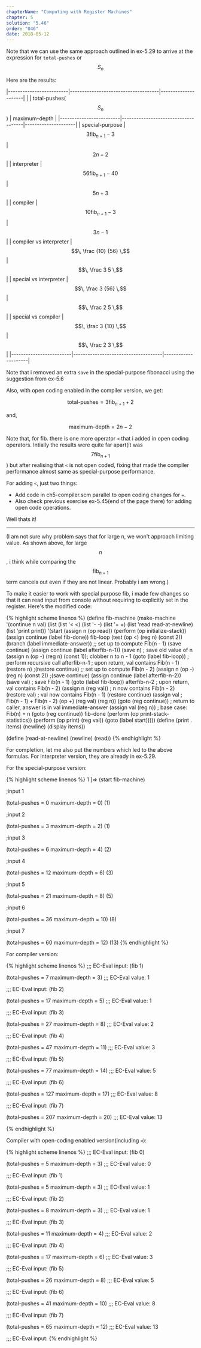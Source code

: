 ```yaml
---
chapterName: "Computing with Register Machines"
chapter: 5
solution: "5.46"
order: "046"
date: 2018-05-12 
---
```


Note that we can use the same approach outlined in ex-5.29 to arrive at the expression for `total-pushes` or $$\, S_n \,$$ 

Here are the results:

|-------------------------|-------------------------------------|---------------------|
|                         | total-pushes($$\, S_n \,$$ )        | maximum-depth       |
|-------------------------|-------------------------------------|---------------------|
| special-purpose         | $$\, 3 {\text{fib}}_{n+1} - 3 \,$$  | $$\, 2n-2 \,$$      |
| interpreter             | $$\, 56 {\text{fib}}_{n+1} -40 \,$$ | $$\, 5n+3 \,$$      |
| compiler                | $$\, 10{\text{fib}}_{n+1} - 3 \,$$  | $$\, 3n-1 \,$$      |
| compiler vs interpreter | $$\, \frac {10} {56} \,$$           | $$\, \frac 3 5 \,$$ |
| special vs interpreter  | $$\, \frac 3 {56} \,$$              | $$\, \frac 2 5 \,$$ |
| special vs compiler     | $$\, \frac 3 {10} \,$$              | $$\, \frac 2 3 \,$$ |
|-------------------------|-------------------------------------|---------------------|

Note that i removed an extra `save` in the special-purpose fibonacci using the suggestion from ex-5.6

Also, with open coding enabled in the compiler version, we get:

$$\, \text{total-pushes} = 3{\text{fib}}_{n+1} + 2\,$$    

and,

$$\, \text{maximum-depth} = 2n - 2 \,$$    

Note that, for fib. there is one more operator `<` that i added in open coding operators. Intially the results were quite far apart(it was $$\, 7 \text{fib}_{n+1} \,$$ ) but after realising that `<` is not open coded, fixing that made the compiler performance almost same as special-purpose performance. 

For adding `<`, just two things:

- Add code in ch5-compiler.scm parallel to open coding changes for `=`.
- Also check previous exercise ex-5.45(end of the page there) for adding open code operations.

Well thats it!

-----

(I am not sure why problem says that for large n, we won't approach limiting value. As shown above, for large $$\, n \,$$, i think while comparing the $$\, \text{fib}_{n+1} \,$$ term cancels out even if they are not linear. Probably i am wrong.)

To make it easier to work with special purpose fib, i made few changes so that it can read input from console without requiring to explicitly set in the register. Here's the modified code:

{% highlight scheme linenos %}
(define fib-machine
  (make-machine
   '(continue n val)
   (list (list '< <) (list '- -) (list '+ +) (list 'read read-at-newline) (list 'print print))
   '(start
	 (assign n (op read))
	 (perform (op initialize-stack))
	 (assign continue (label fib-done))
	 fib-loop
	   (test (op <) (reg n) (const 2))
	   (branch (label immediate-answer))
	   ;; set up to compute Fib(n - 1)
	   (save continue)
	   (assign continue (label afterfib-n-1))
	   (save n)                           ; save old value of n
	   (assign n (op -) (reg n) (const 1)); clobber n to n - 1
	   (goto (label fib-loop))            ; perform recursive call
	 afterfib-n-1                         ; upon return, val contains Fib(n - 1)
	   (restore n)
	   ;(restore continue)
	   ;; set up to compute Fib(n - 2)
	   (assign n (op -) (reg n) (const 2))
	   ;(save continue)
	   (assign continue (label afterfib-n-2))
	   (save val)                         ; save Fib(n - 1)
	   (goto (label fib-loop))
	 afterfib-n-2                         ; upon return, val contains Fib(n - 2)
	   (assign n (reg val))               ; n now contains Fib(n - 2)
	   (restore val)                      ; val now contains Fib(n - 1)
	   (restore continue)
	   (assign val                        ;  Fib(n - 1) +  Fib(n - 2)
			   (op +) (reg val) (reg n)) 
	   (goto (reg continue))              ; return to caller, answer is in val
	 immediate-answer
	   (assign val (reg n))               ; base case:  Fib(n) = n
	   (goto (reg continue))
	   fib-done
	   (perform (op print-stack-statistics))
	   (perform (op print) (reg val))
	   (goto (label start)))))
(define (print . items)
  (newline)
  (display items))

(define (read-at-newline)
  (newline)
  (read))
{% endhighlight %}

For completion, let me also put the numbers which led to the above formulas. For interpreter version, they are already in ex-5.29.

For the special-purpose version:

{% highlight scheme linenos %}
1 ]=> (start fib-machine)

;input
1

(total-pushes = 0 maximum-depth = 0)
(1)

;input
2

(total-pushes = 3 maximum-depth = 2)
(1)

;input
3

(total-pushes = 6 maximum-depth = 4)
(2)

;input
4

(total-pushes = 12 maximum-depth = 6)
(3)

;input
5

(total-pushes = 21 maximum-depth = 8)
(5)

;input
6

(total-pushes = 36 maximum-depth = 10)
(8)

;input
7

(total-pushes = 60 maximum-depth = 12)
(13)
{% endhighlight %}


For compiler version:

{% highlight scheme linenos %}
;;; EC-Eval input:
(fib 1)

(total-pushes = 7 maximum-depth = 3)
;;; EC-Eval value:
1

;;; EC-Eval input:
(fib 2)

(total-pushes = 17 maximum-depth = 5)
;;; EC-Eval value:
1

;;; EC-Eval input:
(fib 3)

(total-pushes = 27 maximum-depth = 8)
;;; EC-Eval value:
2

;;; EC-Eval input:
(fib 4)

(total-pushes = 47 maximum-depth = 11)
;;; EC-Eval value:
3

;;; EC-Eval input:
(fib 5)

(total-pushes = 77 maximum-depth = 14)
;;; EC-Eval value:
5

;;; EC-Eval input:
(fib 6)

(total-pushes = 127 maximum-depth = 17)
;;; EC-Eval value:
8

;;; EC-Eval input:
(fib 7)

(total-pushes = 207 maximum-depth = 20)
;;; EC-Eval value:
13


{% endhighlight %}

Compiler with open-coding enabled version(including `<`):

{% highlight scheme linenos %}
;;; EC-Eval input:
(fib 0)

(total-pushes = 5 maximum-depth = 3)
;;; EC-Eval value:
0

;;; EC-Eval input:
(fib 1)

(total-pushes = 5 maximum-depth = 3)
;;; EC-Eval value:
1

;;; EC-Eval input:
(fib 2)

(total-pushes = 8 maximum-depth = 3)
;;; EC-Eval value:
1

;;; EC-Eval input:
(fib 3)

(total-pushes = 11 maximum-depth = 4)
;;; EC-Eval value:
2

;;; EC-Eval input:
(fib 4)

(total-pushes = 17 maximum-depth = 6)
;;; EC-Eval value:
3

;;; EC-Eval input:
(fib 5)

(total-pushes = 26 maximum-depth = 8)
;;; EC-Eval value:
5

;;; EC-Eval input:
(fib 6)

(total-pushes = 41 maximum-depth = 10)
;;; EC-Eval value:
8

;;; EC-Eval input:
(fib 7)

(total-pushes = 65 maximum-depth = 12)
;;; EC-Eval value:
13

;;; EC-Eval input:
{% endhighlight %}
